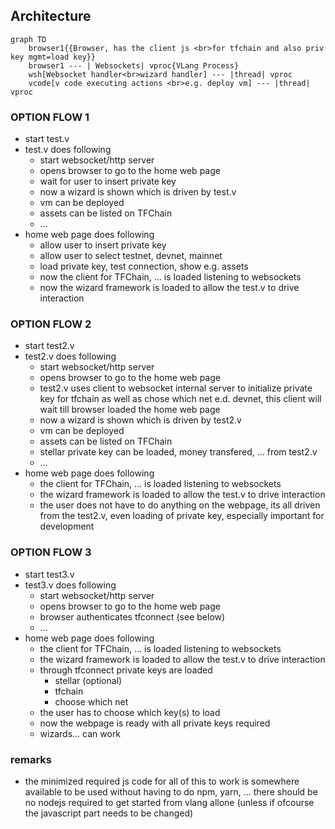 
## Architecture

```mermaid
graph TD
    browser1{{Browser, has the client js <br>for tfchain and also priv key mgmt=load key}}
    browser1 --- | Websockets| vproc{VLang Process}
    wsh[Websocket handler<br>wizard handler] --- |thread| vproc
    vcode[v code executing actions <br>e.g. deploy vm] --- |thread| vproc

```

### OPTION FLOW 1

- start test.v
- test.v does following
    - start websocket/http server
    - opens browser to go to the home web page
    - wait for user to insert private key
    - now a wizard is shown which is driven by test.v
    - vm can be deployed
    - assets can be listed on TFChain
    - ...
- home web page does following
    - allow user to insert private key
    - allow user to select testnet, devnet, mainnet
    - load private key, test connection, show e.g. assets 
    - now the client for TFChain, ... is loaded listening to websockets
    - now the wizard framework is loaded to allow the test.v to drive interaction

### OPTION FLOW 2

- start test2.v
- test2.v does following
    - start websocket/http server
    - opens browser to go to the home web page
    - test2.v uses client to websocket internal server to initialize private key for tfchain as well as chose which net e.d. devnet, this client will wait till browser loaded the home web page
    - now a wizard is shown which is driven by test2.v
    - vm can be deployed
    - assets can be listed on TFChain
    - stellar private key can be loaded, money transfered, ... from test2.v
    - ...
- home web page does following
    - the client for TFChain, ... is loaded listening to websockets
    - the wizard framework is loaded to allow the test.v to drive interaction
    - the user does not have to do anything on the webpage, its all driven from the test2.v, even loading of private key, especially important for development

### OPTION FLOW 3

- start test3.v
- test3.v does following
    - start websocket/http server
    - opens browser to go to the home web page
    - browser authenticates tfconnect (see below)
    - ...
- home web page does following
    - the client for TFChain, ... is loaded listening to websockets
    - the wizard framework is loaded to allow the test.v to drive interaction
    - through tfconnect private keys are loaded 
        - stellar (optional)
        - tfchain
        - choose which net
    - the user has to choose which key(s) to load
    - now the webpage is ready with all private keys required
    - wizards... can work

### remarks

- the minimized required js code for all of this to work is somewhere available to be used without having to do npm, yarn, ... there should be no nodejs required to get started from vlang allone (unless if ofcourse the javascript part needs to be changed)